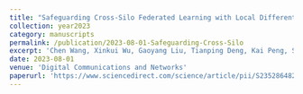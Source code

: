 ```yaml
---
title: "Safeguarding Cross-Silo Federated Learning with Local Differential Privacy"
collection: year2023
category: manuscripts
permalink: /publication/2023-08-01-Safeguarding-Cross-Silo
excerpt: 'Chen Wang, Xinkui Wu, Gaoyang Liu, Tianping Deng, Kai Peng, Shaohua Wan'
date: 2023-08-01
venue: 'Digital Communications and Networks'
paperurl: 'https://www.sciencedirect.com/science/article/pii/S2352864821000961'
---
```

